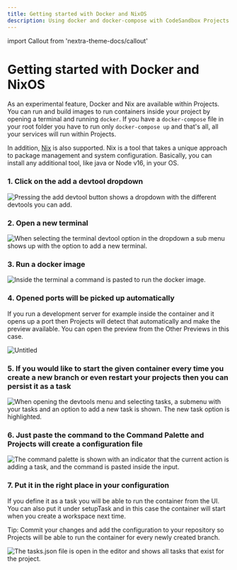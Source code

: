 ```yaml
---
title: Getting started with Docker and NixOS
description: Using docker and docker-compose with CodeSandbox Projects
---
```


import Callout from 'nextra-theme-docs/callout'

# Getting started with Docker and NixOS

As an experimental feature, Docker and Nix are available within Projects. You can run and build images to run containers inside your project by opening a terminal and running `docker`. If you have a `docker-compose` file in your root folder you have to run only `docker-compose up` and that's all, all your services will run within Projects.

In addition, [Nix](https://nixos.org/) is also supported. Nix is a tool that takes a unique approach to package management and system configuration. Basically, you can install any additional tool, like java or Node v16, in your OS.

### 1. Click on the add a devtool dropdown

![Pressing the add devtool button shows a dropdown with the different devtools you can add.](https://images.tango.us/public/screenshot_2cd6a519-514d-48d2-b75d-2a88f700d38c.png?crop=focalpoint&fit=crop&fp-x=0.8471&fp-y=0.0160&fp-z=3.2192&w=1200&ar=3892%3A3008)

### 2. Open a new terminal

![When selecting the terminal devtool option in the dropdown a sub menu shows up with the option to add a new terminal.](https://images.tango.us/public/screenshot_1e72d8f1-3ea5-4219-941b-98bbd2e25c2a.png?crop=focalpoint&fit=crop&fp-x=0.9399&fp-y=0.1509&fp-z=3.0619&w=1200&ar=3892%3A3008)

### 3. Run a docker image

![Inside the terminal a command is pasted to run the docker image.](https://images.tango.us/public/screenshot_e4ebb65d-2dc2-4560-84eb-df5d1296dfcb.png?crop=focalpoint&fit=crop&fp-x=0.7255&fp-y=0.2595&fp-z=1.9255&w=1200&ar=3892%3A3008)

### 4. Opened ports will be picked up automatically

If you run a development server for example inside the container and it opens up a port then Projects will detect that automatically and make the preview available. You can open the preview from the Other Previews in this case.

![Untitled](https://s3-us-west-2.amazonaws.com/secure.notion-static.com/3a225439-9c75-4f67-a1f6-5946a097e3d8/Untitled.png)

### 5. If you would like to start the given container every time you create a new branch or even restart your projects then you can persist it as a task

![When opening the devtools menu and selecting tasks, a submenu with your tasks and an option to add a new task is shown. The new task option is highlighted.](https://images.tango.us/public/screenshot_57812431-5034-451d-b6f6-9c41ee4a4d96.png?crop=focalpoint&fit=crop&fp-x=0.9399&fp-y=0.2041&fp-z=3.0619&w=1200&ar=3892%3A3008)

### 6. Just paste the command to the Command Palette and Projects will create a configuration file

![The command palette is shown with an indicator that the current action is adding a task, and the command is pasted inside the input.](https://images.tango.us/public/screenshot_3378f1fc-cc81-4028-ab1a-fb206716d182.png?crop=focalpoint&fit=crop&fp-x=0.5000&fp-y=0.1577&fp-z=1.6881&w=1200&ar=3892%3A3008)

### 7. Put it in the right place in your configuration

If you define it as a task you will be able to run the container from the UI. You can also put it under setupTask and in this case the container will start when you create a workspace next time.

<Callout emoji="⭑">
Tip: Commit your changes and add the configuration to your repository so Projects will be able to run the container for every newly created branch.
</Callout>

![The tasks.json file is open in the editor and shows all tasks that exist for the project.](https://images.tango.us/public/screenshot_d470cb2e-7005-4caa-bcb6-218c104eb298.png?crop=focalpoint&fit=crop&fp-x=0.3920&fp-y=0.5279&fp-z=1.0592&w=1200&ar=3892%3A3008)